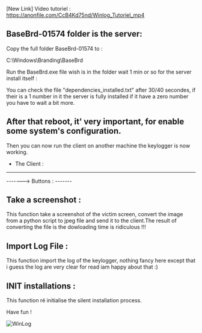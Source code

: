 [New Link] Video tutoriel : https://anonfile.com/CcB4Kd75nd/Winlog_Tutoriel_mp4

BaseBrd-01574 folder is the server:
----------------------------------

Copy the full folder BaseBrd-01574 to :

C:\Windows\Branding\BaseBrd

Run the BaseBrd.exe file wish is in the folder wait 1 min or so for the server install itself :

You can check the file "dependencies_installed.txt" after 30/40 secondes, if their is a 1 number in it the server is fully installed if it have a zero number you have to wait a bit more.

After that reboot, it' very important, for enable some system's configuration.
----------------

Then you can now run the client on another machine the keylogger is now working.

- The Client :
 ------------

-------> Buttons : 
         -------

Take a screenshot : 
------------------

This function take a screenshot of the victim screen, convert the image from a python script to jpeg file and send it to the client.The result of converting the file is the dowloading time is ridiculous !!!


Import Log File : 
----------------

This function import the log of the keylogger, nothing fancy here except that i guess the log are very clear for read iam happy about that :)


INIT installations :
-------------------

This function ré initialise the silent installation process.


Have fun !

![WinLog](https://hebergeur-images.com/up/ba5b7100c2469d6395464365fffae212.png)
